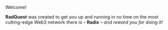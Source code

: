 Welcome!

**RadQuest** was created to get you up and running in no time on the most cutting-edge Web3 network there is – **Radix** – _and reward you for doing it!_

